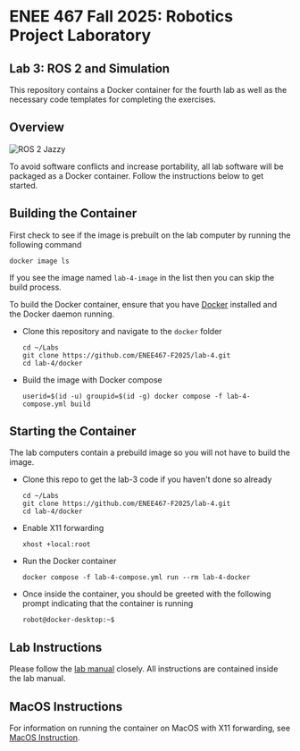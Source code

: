 # ENEE 467 Fall 2025: Robotics Project Laboratory
## Lab 3: ROS 2 and Simulation

This repository contains a Docker container for the fourth lab as well as the necessary code templates for completing the exercises.

## Overview

![ROS 2 Jazzy](https://img.shields.io/badge/ROS2-Jazzy-orange)

To avoid software conflicts and increase portability, all lab software will be packaged as a Docker container. Follow the instructions below to get started.

## Building the Container

First check to see if the image is prebuilt on the lab computer by running the following command
```
docker image ls
```
If you see the image named `lab-4-image` in the list then you can skip the build process.

To build the Docker container, ensure that you have [Docker](https://www.docker.com/get-started/) installed and the Docker daemon running.
* Clone this repository and navigate to the `docker` folder
    ```
    cd ~/Labs
    git clone https://github.com/ENEE467-F2025/lab-4.git
    cd lab-4/docker
    ```
* Build the image with Docker compose
    ```
    userid=$(id -u) groupid=$(id -g) docker compose -f lab-4-compose.yml build
    ```

## Starting the Container

The lab computers contain a prebuild image so you will not have to build the image.
* Clone this repo to get the lab-3 code if you haven't done so already
    ```
    cd ~/Labs
    git clone https://github.com/ENEE467-F2025/lab-4.git
    cd lab-4/docker
    ```
* Enable X11 forwarding
    ```
    xhost +local:root
    ```
* Run the Docker container
    ```
    docker compose -f lab-4-compose.yml run --rm lab-4-docker
    ```
* Once inside the container, you should be greeted with the following prompt indicating that the container is running
    ```
    robot@docker-desktop:~$
    ```

## Lab Instructions

Please follow the [lab manual](Lab_4_ROS_and_Simulation.pdf) closely. All instructions are contained inside the lab manual.

## MacOS Instructions

For information on running the container on MacOS with X11 forwarding, see [MacOS Instruction](macos.md).
